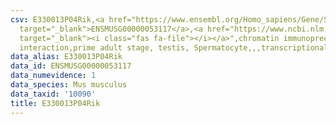 ```yaml
---
csv: E330013P04Rik,<a href="https://www.ensembl.org/Homo_sapiens/Gene/Summary?db=core;g=ENSMUSG00000053117"
  target="_blank">ENSMUSG00000053117</a>,<a href="https://www.ncbi.nlm.nih.gov/pubmed/25450459"
  target="_blank"><i class="fas fa-file"></i></a>",chromatin immunoprecipitation assay,direct
  interaction,prime adult stage, testis, Spermatocyte,,,transcriptional regulation,
data_alias: E330013P04Rik
data_id: ENSMUSG00000053117
data_numevidence: 1
data_species: Mus musculus
data_taxid: '10090'
title: E330013P04Rik
---
```

